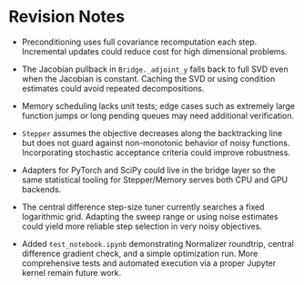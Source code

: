# Revision Notes

- Preconditioning uses full covariance recomputation each step.  Incremental
  updates could reduce cost for high dimensional problems.
- The Jacobian pullback in `Bridge._adjoint_y` falls back to full SVD even when
  the Jacobian is constant.  Caching the SVD or using condition estimates could
  avoid repeated decompositions.
- Memory scheduling lacks unit tests; edge cases such as extremely large
  function jumps or long pending queues may need additional verification.
- `Stepper` assumes the objective decreases along the backtracking line but does
  not guard against non-monotonic behavior of noisy functions.  Incorporating
  stochastic acceptance criteria could improve robustness.
- Adapters for PyTorch and SciPy could live in the bridge layer so the same
  statistical tooling for Stepper/Memory serves both CPU and GPU backends.
- The central difference step-size tuner currently searches a fixed logarithmic
  grid.  Adapting the sweep range or using noise estimates could yield more
  reliable step selection in very noisy objectives.

- Added `test_notebook.ipynb` demonstrating Normalizer roundtrip, central difference gradient check, and a simple optimization run. More comprehensive tests and automated execution via a proper Jupyter kernel remain future work.
